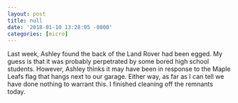 ```yaml
---
layout: post
title: null
date: '2018-01-10 13:28:05 -0800'
categories: [micro]
---
```


Last week, Ashley found the back of the Land Rover had been egged. My guess is that it was probably perpetrated by some bored high school students. However, Ashley thinks it may have been in response to the Maple Leafs flag that hangs next to our garage. Either way, as far as I can tell we have done nothing to warrant this. I finished cleaning off the remnants today.